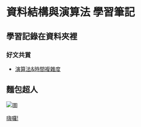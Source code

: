 # 資料結構與演算法 學習筆記
## 學習記錄在資料夾裡
### 好文共賞
   * [演算法&時間複雜度](https://medium.com/appworks-school/%E5%88%9D%E5%AD%B8%E8%80%85%E5%AD%B8%E6%BC%94%E7%AE%97%E6%B3%95-%E8%AB%87%E4%BB%80%E9%BA%BC%E6%98%AF%E6%BC%94%E7%AE%97%E6%B3%95%E5%92%8C%E6%99%82%E9%96%93%E8%A4%87%E9%9B%9C%E5%BA%A6-b1f6908e4b80)


## 麵包超人

![圖](https://github.com/rebeca0521/my-learnign-note/blob/master/Photos/3060000005443Abs3.jpg)

[嗨囉!](https://www.google.com/search?biw=1536&bih=674&tbm=isch&sxsrf=ACYBGNSkR3MELO60-wPiI1hYaiHLX1nd9g%3A1569239639004&sa=1&ei=VrKIXbL7PMGYr7wPpqmx8A0&q=%E9%BA%B5%E5%8C%85%E8%B6%85%E4%BA%BA&oq=%E9%BA%B5%E5%8C%85%E8%B6%85%E4%BA%BA&gs_l=img.3..35i39j0l9.290726.303184..303472...4.0..4.4994.18132.14j9-4......0....1..gws-wiz-img.....10..35i362i39j0i24j0i10.tzVUCl3XSys&ved=0ahUKEwiy_v-Z8ebkAhVBzIsBHaZUDN4Q4dUDCAc&uact=5#imgrc=4tmfAUuFSNh_hM:)
